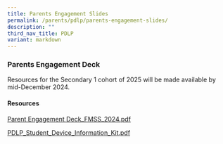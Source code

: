 ```yaml
---
title: Parents Engagement Slides
permalink: /parents/pdlp/parents-engagement-slides/
description: ""
third_nav_title: PDLP
variant: markdown
---
```

### Parents Engagement Deck
Resources for the Secondary 1 cohort of 2025 will be made available by mid-December 2024.
#### Resources


[Parent Engagement Deck_FMSS_2024.pdf](/files/Parents/PDLP/Parent_Engagement_Deck_FMSS_2024.pdf)

[PDLP_Student_Device_Information_Kit.pdf](/files/Parents/PDLP/PDLP_Student_Device_Information_Kit.pdf)